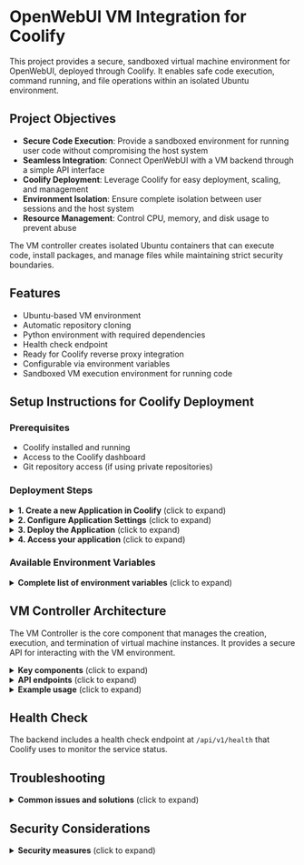 # OpenWebUI VM Integration for Coolify

This project provides a secure, sandboxed virtual machine environment for OpenWebUI, deployed through Coolify. It enables safe code execution, command running, and file operations within an isolated Ubuntu environment.

## Project Objectives

- **Secure Code Execution**: Provide a sandboxed environment for running user code without compromising the host system
- **Seamless Integration**: Connect OpenWebUI with a VM backend through a simple API interface
- **Coolify Deployment**: Leverage Coolify for easy deployment, scaling, and management
- **Environment Isolation**: Ensure complete isolation between user sessions and the host system
- **Resource Management**: Control CPU, memory, and disk usage to prevent abuse

The VM controller creates isolated Ubuntu containers that can execute code, install packages, and manage files while maintaining strict security boundaries.

## Features

- Ubuntu-based VM environment
- Automatic repository cloning
- Python environment with required dependencies
- Health check endpoint
- Ready for Coolify reverse proxy integration
- Configurable via environment variables
- Sandboxed VM execution environment for running code

## Setup Instructions for Coolify Deployment

### Prerequisites

- Coolify installed and running
- Access to the Coolify dashboard
- Git repository access (if using private repositories)

### Deployment Steps

<details>
<summary><b>1. Create a new Application in Coolify</b> (click to expand)</summary>

1. In your Coolify dashboard, click on "Create a new Application"
2. Select "Deploy any public Git repositories"
3. Enter the Repository URL: `https://github.com/amintt2/OpenWebuiCoolifyVMintegration`
4. Click "Check repository"
5. Configure the following settings:
   - Build Pack: Select "Docker Compose"
   - Branch: `main`
   - Base Directory: `/`
6. Click "Continue" to proceed to the next step
</details>

<details>
<summary><b>2. Configure Application Settings</b> (click to expand)</summary>

After creating the application, you'll be taken to the Configuration page. Here you need to configure several settings:

1. **General Settings**:
   - Verify that Build Pack is set to "Docker Compose"
   - Docker Compose Location: `/docker-compose.yml`
   - Leave the default build and start commands

2. **Environment Variables**:
   Configure the following required environment variables:
   
   | Variable | Description | Example Value |
   |----------|-------------|---------------|
   | VM_PORT | Port for the backend API | 8080 |
   | WORKSPACE_DIR | Directory for workspace files | /workspace |
   | REPO_URL | URL of the repository to clone | https://github.com/amintt2/OpenWebui.git |
   | REPO_BRANCH | Branch of the repository to clone | main |
   | API_HOST | Host to bind the API server | 0.0.0.0 |
   | API_TIMEOUT | API request timeout in seconds | 120 |
   | ENABLE_AUTH | Enable authentication | false |
   | LOG_LEVEL | Logging level | info |
   
   Note: The environment variables are already defined in the Coolify interface, you just need to provide appropriate values.

3. **Resource Limits** (optional):
   - Set memory and CPU limits as needed for your environment

4. **Healthcheck** (optional):
   - The healthcheck is already configured in the docker-compose.yml file
   - Path: `/api/v1/health`
   - Port: `8080`
</details>

<details>
<summary><b>3. Deploy the Application</b> (click to expand)</summary>

1. After configuring all settings, click the "Deploy" button
2. Coolify will build and deploy the application based on the docker-compose.yml file
3. You can monitor the deployment progress in the Deployments tab
4. Once deployed, the application will be available at the URL provided by Coolify
</details>

<details>
<summary><b>4. Access your application</b> (click to expand)</summary>

Once deployed, Coolify will provide a public URL for your application. The backend API will be available at:

```
https://your-coolify-url.example.com/api/v1/
```

You can test the health check endpoint to verify the deployment:

```
https://your-coolify-url.example.com/api/v1/health
```
</details>

### Available Environment Variables

<details>
<summary><b>Complete list of environment variables</b> (click to expand)</summary>

| Variable | Description | Default |
|----------|-------------|---------|
| VM_PORT | Port for the backend API | 8080 |
| WORKSPACE_DIR | Directory for workspace files | /workspace |
| REPO_URL | URL of the repository to clone | https://github.com/amintt2/OpenWebui.git |
| REPO_BRANCH | Branch of the repository to clone | main |
| API_HOST | Host to bind the API server | 0.0.0.0 |
| API_TIMEOUT | API request timeout in seconds | 120 |
| HOST_PORT | Port exposed on the host machine | 8081 |
| COMMAND_TIMEOUT | Maximum execution time for commands | 3600 |
| OPENWEBUI_SESSION_ID | Unique session identifier | default |
| COOLIFY_HEALTHCHECK_PATH | Path for health check | /api/v1/health |
| COOLIFY_HEALTHCHECK_PORT | Port for health check | 8080 |
| ENABLE_AUTH | Enable authentication | false |
| MEMORY_LIMIT | Container memory limit | 2048m |
| CPU_LIMIT | Container CPU limit | 1.0 |
| LOG_LEVEL | Logging level | info |
</details>

## VM Controller Architecture

The VM Controller is the core component that manages the creation, execution, and termination of virtual machine instances. It provides a secure API for interacting with the VM environment.

<details>
<summary><b>Key components</b> (click to expand)</summary>

- **Docker Container**: Each VM is a lightweight Docker container based on Ubuntu
- **API Server**: RESTful API for executing commands and managing files
- **Session Management**: Isolation between different user sessions
- **Resource Controls**: Limits on CPU, memory, and execution time
- **Security Boundaries**: Restricted command execution and file access
</details>

<details>
<summary><b>API endpoints</b> (click to expand)</summary>

- `POST /api/v1/execute` - Execute a command in the VM
- `POST /api/v1/write_file` - Write content to a file in the VM
- `GET /api/v1/read_file` - Read content from a file in the VM
- `POST /api/v1/install` - Install a Python package in the VM
</details>

<details>
<summary><b>Example usage</b> (click to expand)</summary>

```python
import requests

# Execute a command
response = requests.post(
    "https://your-coolify-url.example.com/api/v1/execute",
    json={"command": "echo 'Hello World'"}
)
print(response.json())
```
</details>

## Health Check

The backend includes a health check endpoint at `/api/v1/health` that Coolify uses to monitor the service status.

## Troubleshooting

<details>
<summary><b>Common issues and solutions</b> (click to expand)</summary>

1. **Deployment fails**:
   - Check the Coolify logs for error messages
   - Verify that all required environment variables are set correctly
   - Ensure the Docker Compose file is correctly detected

2. **Application starts but health check fails**:
   - Check if the VM_PORT is correctly set and matches the COOLIFY_HEALTHCHECK_PORT
   - Verify that the API server is running inside the container
   - Check container logs for any startup errors

3. **API endpoints not responding**:
   - Verify that the application is properly deployed and running
   - Check if the correct URL is being used to access the API
   - Ensure that the VM_PORT is correctly exposed in the docker-compose.yml

4. **Resource limitations**:
   - If the application is running slowly or crashing, consider increasing the MEMORY_LIMIT and CPU_LIMIT
</details>

## Security Considerations

<details>
<summary><b>Security measures</b> (click to expand)</summary>

- All VMs run in isolated environments
- File operations are restricted to the workspace directory
- Resource usage is constrained by memory and CPU limits
- Command execution is limited to a predefined set of allowed commands
- Environment variables with sensitive information are not committed to version control
</details> 
